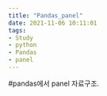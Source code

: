 ```yaml
---
title: "Pandas_panel"
date: 2021-11-06 10:11:01
tags: 
- Study 
- python
- Pandas
- panel
---
```



#pandas에서 panel 자료구조.